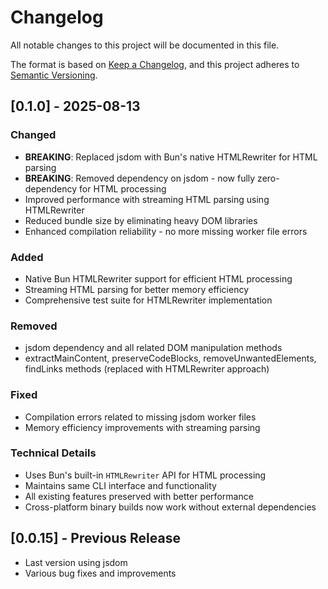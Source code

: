 # Changelog

All notable changes to this project will be documented in this file.

The format is based on [Keep a Changelog](https://keepachangelog.com/en/1.0.0/),
and this project adheres to [Semantic Versioning](https://semver.org/spec/v2.0.0.html).

## [0.1.0] - 2025-08-13

### Changed

- **BREAKING**: Replaced jsdom with Bun's native HTMLRewriter for HTML parsing
- **BREAKING**: Removed dependency on jsdom - now fully zero-dependency for HTML processing
- Improved performance with streaming HTML parsing using HTMLRewriter
- Reduced bundle size by eliminating heavy DOM libraries
- Enhanced compilation reliability - no more missing worker file errors

### Added

- Native Bun HTMLRewriter support for efficient HTML processing
- Streaming HTML parsing for better memory efficiency
- Comprehensive test suite for HTMLRewriter implementation

### Removed

- jsdom dependency and all related DOM manipulation methods
- extractMainContent, preserveCodeBlocks, removeUnwantedElements, findLinks methods (replaced with HTMLRewriter approach)

### Fixed

- Compilation errors related to missing jsdom worker files
- Memory efficiency improvements with streaming parsing

### Technical Details

- Uses Bun's built-in `HTMLRewriter` API for HTML processing
- Maintains same CLI interface and functionality
- All existing features preserved with better performance
- Cross-platform binary builds now work without external dependencies

## [0.0.15] - Previous Release

- Last version using jsdom
- Various bug fixes and improvements
